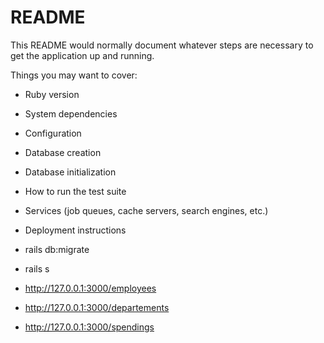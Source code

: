 # README

This README would normally document whatever steps are necessary to get the
application up and running.

Things you may want to cover:

* Ruby version

* System dependencies

* Configuration

* Database creation

* Database initialization

* How to run the test suite

* Services (job queues, cache servers, search engines, etc.)

* Deployment instructions

* rails db:migrate

* rails s

* http://127.0.0.1:3000/employees
* http://127.0.0.1:3000/departements
* http://127.0.0.1:3000/spendings
